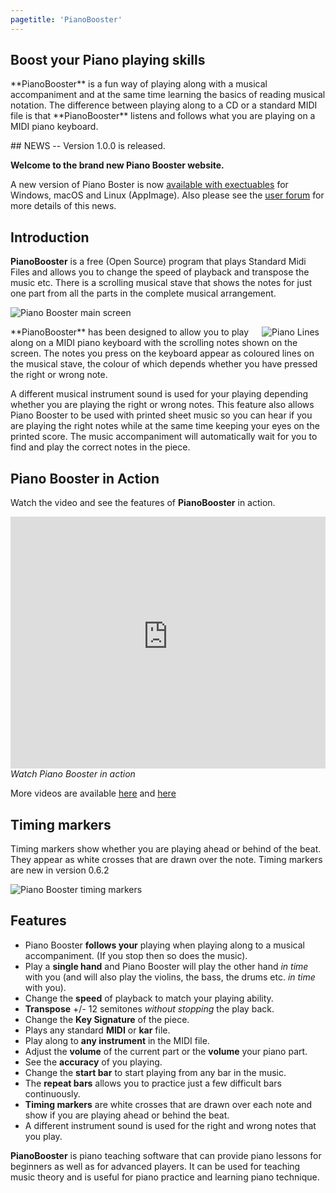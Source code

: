 ```yaml
---
pagetitle: 'PianoBooster'
---
```


## **Boost** your **Piano** playing skills

<p class="greyed">
**PianoBooster** is a fun way of playing along with a musical accompaniment and
at the same time learning the basics of reading musical notation.
The difference between playing along to a CD or a standard MIDI file
is that **PianoBooster** listens and follows what you are playing on a MIDI piano keyboard.
</p>

<div class="news">
## NEWS -- Version 1.0.0 is released.
</div>

**Welcome to the brand new Piano Booster website.**

A new version of Piano Boster is now
[available with exectuables](download.html) for Windows, macOS and Linux (AppImage).
Also please see the [user forum](http://piano-booster.2625608.n2.nabble.com/Piano-Booster-Users-f1591936.html) for more details of this news.

## Introduction

**PianoBooster** is a free (Open Source) program that plays Standard Midi Files
and allows you to change the speed of playback
and transpose the music etc.
There is a scrolling musical stave that shows the notes for just one part
from all the parts in the complete musical arrangement.

![Piano Booster main screen](images/shots/LinuxScreenShot.png)


<img hspace="10" align="right" src="images/pianolines.png" alt="Piano Lines"/>
**PianoBooster** has been designed to allow you to play along on a MIDI piano keyboard
with the scrolling notes shown on the screen.
The notes you press on the keyboard appear as coloured
lines on the musical stave, the colour of which depends whether
you have pressed the right or wrong note.


A different musical instrument sound is used
for your playing depending whether you are playing the right or wrong notes.
This feature  also allows Piano Booster to be used with printed sheet music
so you can hear if you are playing the right notes while at the same time
keeping your eyes on the printed score.
The music accompaniment will automatically wait for you to find and
play the correct notes in the piece.



## Piano Booster in Action

Watch the video and see the features of **PianoBooster** in action.


<p>
<style>.embed-container {position: relative; padding-bottom: min(80%, 450px); height: 0; overflow: hidden; max-width: 100%; } .embed-container iframe, .embed-container object, .embed-container embed { position: absolute; top: 0; left: 0; max-width: 600px; max-height: 450px; width: 100%; height: 100%; }</style><div class='embed-container'><iframe src='https://www.youtube-nocookie.com/embed/UGbfm8Tv-20?controls=0&rel=0' frameborder='0' allowfullscreen></iframe></div>
<i>Watch Piano Booster in action</i>
</p>

More videos are available [here](http://www.youtube.com/watch?v=7YaDllVreuM)
and [here](http://www.youtube.com/watch?v=58iw8nu3EOM)

<!--<h2>Timing markers <font color="#ff6666">(new)</font></h2>-->

## Timing markers

Timing markers show whether you are playing ahead or behind of the beat.
They appear as white crosses that are drawn over the note.
Timing markers are new in version 0.6.2


![Piano Booster timing markers](images/timingmarkers.png)



## Features

* Piano Booster  **follows your** playing when playing along to a musical  accompaniment. (If you stop then so does the music).
* Play a **single hand** and Piano Booster will play the other hand _in time_ with you (and will also play the violins, the bass, the drums etc. <i>in time</i> with you).
* Change the **speed** of playback to match your playing ability.
* **Transpose** +/- 12 semitones _without stopping_ the play back.
* Change the **Key Signature** of the piece.
* Plays any standard **MIDI** or **kar** file.
* Play along to **any instrument** in the MIDI file.
* Adjust the **volume** of the current part or the **volume** your piano part.
* See the **accuracy** of you playing.
* Change the **start bar** to start playing from any bar in the music.
* The **repeat bars** allows you to practice just a few difficult bars continuously.
* **Timing markers** are white crosses that are drawn over each note and show if you are playing ahead or behind the beat.
* A different instrument sound is used for the right and wrong notes that you play.


**PianoBooster** is piano teaching software that can provide piano lessons for beginners as well as for advanced players.
It can be used for teaching music theory and is useful for piano practice and learning piano technique.
